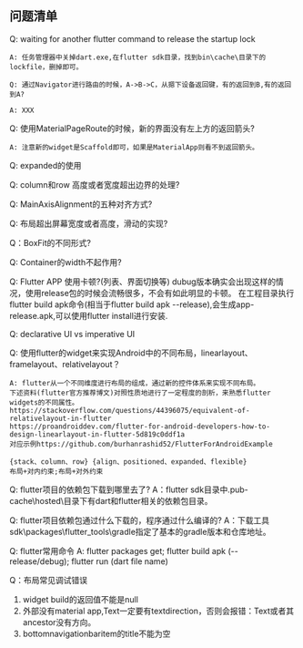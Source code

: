 ## 问题清单


Q: waiting for another flutter command to release the startup lock

    A: 任务管理器中关掉dart.exe,在flutter sdk目录，找到bin\cache\目录下的lockfile，删掉即可。

`Q: 通过Navigator进行路由的时候，A->B->C，从摁下设备返回键，有的返回到B,有的返回到A?`

    A: XXX

Q: 使用MaterialPageRoute的时候，新的界面没有左上方的返回箭头?

    A: 注意新的widget是Scaffold即可，如果是MaterialApp则看不到返回箭头。

Q: expanded的使用

Q: column和row 高度或者宽度超出边界的处理?

Q: MainAxisAlignment的五种对齐方式?

Q: 布局超出屏幕宽度或者高度，滑动的实现?

Q：BoxFit的不同形式?

Q: Container的width不起作用?

Q: Flutter APP 使用卡顿?(列表、界面切换等)
dubug版本确实会出现这样的情况，使用release包的时候会流畅很多，不会有如此明显的卡顿。
在工程目录执行flutter build apk命令(相当于flutter build apk --release),会生成app-release.apk,可以使用flutter install进行安装.

Q: declarative UI vs imperative UI

Q: 使用flutter的widget来实现Android中的不同布局，linearlayout、framelayout、relativelayout？

    A: flutter从一个不同维度进行布局的组成，通过新的控件体系来实现不同布局。
    下述资料(flutter官方推荐博文)对照性质地进行了一定程度的剖析，来熟悉flutter widgets的不同属性。
    https://stackoverflow.com/questions/44396075/equivalent-of-relativelayout-in-flutter
    https://proandroiddev.com/flutter-for-android-developers-how-to-design-linearlayout-in-flutter-5d819c0ddf1a
    对应示例https://github.com/burhanrashid52/FlutterForAndroidExample

    {stack、column、row} {align、positioned、expanded、flexible}
    布局+对内约束;布局+对外约束

Q: flutter项目的依赖包下载到哪里去了?
    A：flutter sdk目录中.pub-cache\hosted\目录下有dart和flutter相关的依赖包目录。

Q: flutter项目依赖包通过什么下载的，程序通过什么编译的?
    A：下载工具 sdk\packages\flutter_tools\gradle指定了基本的gradle版本和仓库地址。

Q: flutter常用命令
    A: 
    flutter packages get; 
    flutter build apk (--release/debug); 
    flutter run (dart file name)

Q：布局常见调试错误

1. widget build的返回值不能是null
2. 外部没有material app,Text一定要有textdirection，否则会报错：Text或者其ancestor没有方向。
3. bottomnavigationbaritem的title不能为空